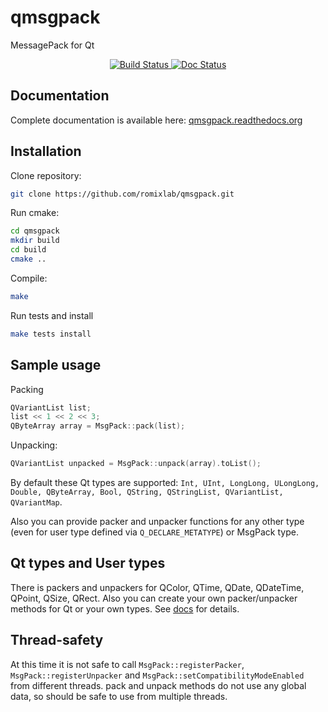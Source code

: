 qmsgpack
========
MessagePack for Qt

<p align="center">
    <a href="https://travis-ci.org/romixlab/qmsgpack">
        <img src="https://travis-ci.org/romixlab/qmsgpack.svg?branch=master"
             alt="Build Status">
    </a>
    <a href="http://qmsgpack.readthedocs.org">
        <img src="https://readthedocs.org/projects/qmsgpack/badge/?version=latest"
             alt="Doc Status">
    </a>
</p>



Documentation
-------------
Complete documentation is available here: [qmsgpack.readthedocs.org](http://qmsgpack.readthedocs.org/)

Installation
------------
Clone repository:
~~~bash
git clone https://github.com/romixlab/qmsgpack.git
~~~

Run cmake:
~~~bash
cd qmsgpack
mkdir build
cd build
cmake ..
~~~

Compile:
~~~bash
make
~~~

Run tests and install
~~~bash
make tests install
~~~

Sample usage
------------
Packing
~~~cpp
QVariantList list;
list << 1 << 2 << 3;
QByteArray array = MsgPack::pack(list);
~~~

Unpacking:
~~~cpp
QVariantList unpacked = MsgPack::unpack(array).toList();
~~~

By default these Qt types are supported: `Int, UInt, LongLong, ULongLong, Double, QByteArray, Bool, QString, QStringList, QVariantList, QVariantMap`.

Also you can provide packer and unpacker functions for any other type (even for user type defined via `Q_DECLARE_METATYPE`) or MsgPack type.

Qt types and User types
-----------------------
There is packers and unpackers for QColor, QTime, QDate, QDateTime, QPoint, QSize, QRect. Also you can create your own packer/unpacker methods for Qt or your own types. See [docs](http://msgpack.marsworks.ru/) for details.

Thread-safety
-------------
At this time it is not safe to call `MsgPack::registerPacker`, `MsgPack::registerUnpacker` and `MsgPack::setCompatibilityModeEnabled` from different threads.
pack and unpack methods do not use any global data, so should be safe to use from multiple threads.
